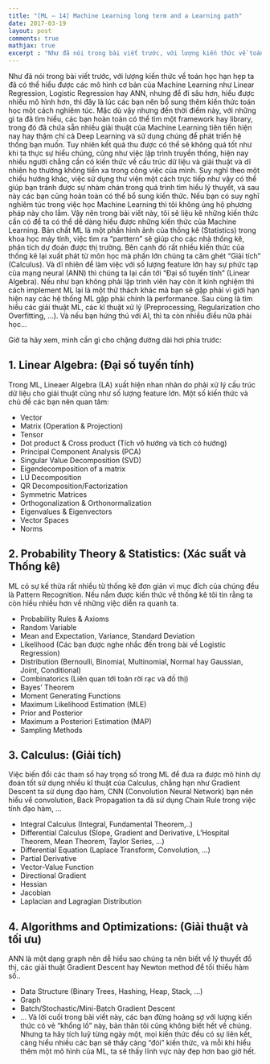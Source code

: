 ```yaml
---
title: "[ML – 14] Machine Learning long term and a Learning path"
date: 2017-03-19
layout: post
comments: true
mathjax: true
excerpt : "Như đã nói trong bài viết trước, với lượng kiến thức về toán học hạn hẹp ta đã có thể hiểu được các mô hình cơ bản của Machine Learning như Linear Regression, Logistic Regression hay ANN, nhưng để đi sâu hơn, hiểu được nhiều mô hình hơn, thì đây là lúc các bạn nên bổ sung thêm kiến thức toán học một cách nghiêm túc. Mặc dù vậy nhưng đến thời điểm này, với những gì ta đã tìm hiểu..."
---
```


Như đã nói trong bài viết trước, với lượng kiến thức về toán học hạn hẹp ta đã có thể hiểu được các mô hình cơ bản của Machine Learning như Linear Regression, Logistic Regression hay ANN, nhưng để đi sâu hơn, hiểu được nhiều mô hình hơn, thì đây là lúc các bạn nên bổ sung thêm kiến thức toán học một cách nghiêm túc. Mặc dù vậy nhưng đến thời điểm này, với những gì ta đã tìm hiểu, các bạn hoàn toàn có thể tìm một framework hay library, trong đó đã chứa sẵn nhiều giải thuật của Machine Learning tiên tiến hiện nay hay thậm chí cả Deep Learning và sử dụng chúng để phát triển hệ thống bạn muốn. Tuy nhiên kết quả thu được có thể sẽ không quá tốt như khi ta thực sự hiểu chúng, cũng như việc lập trình truyền thống, hiện nay nhiều người chẳng cần có kiến thức về cấu trúc dữ liệu và giải thuật và dĩ nhiên họ thường không tiến xa trong công việc của mình. Suy nghĩ theo một chiều hướng khác, việc sử dụng thư viện một cách trực tiếp như vậy có thể giúp bạn tránh được sự nhàm chán trong quá trình tìm hiểu lý thuyết, và sau này các bạn cũng hoàn toàn có thể bổ sung kiến thức. Nếu bạn có suy nghĩ nghiêm túc trong việc học Machine Learning thì tôi không ủng hộ phương pháp này cho lắm. Vậy nên trong bài viết này, tôi sẽ liệu kê những kiến thức cần có để ta có thể dễ dàng hiểu được những kiến thức của Machine Learning.
Bản chất ML là một phần hình ảnh của thống kê (Statistics) trong khoa học máy tính, việc tìm ra “parttern” sẽ giúp cho các nhà thống kê, phân tích dự đoán được thị trường. Bên cạnh đó rất nhiều kiến thức của thống kê lại xuất phát từ môn học mà phần lớn chúng ta căm ghét “Giải tích” (Calculus). Và dĩ nhiên để làm việc với số lượng feature lớn hay sự phức tạp của mạng neural (ANN) thì chúng ta lại cần tới “Đại số tuyến tính” (Linear Algebra). Nếu như bạn không phải lập trình viên hay còn ít kinh nghiệm thì cách implement ML lại là một thử thách khác mà bạn sẽ gặp phải vì giới hạn hiện nay các hệ thống ML gặp phải chính là performance. Sau cùng là tìm hiểu các giải thuật ML, các kĩ thuật xử lý (Preprocessing, Regularization cho Overfitting, …). Và nếu bạn hứng thú với AI, thì ta còn nhiều điều nữa phải học…

Giờ ta hãy xem, mình cần gì cho chặng đường dài hơi phía trước:

## 1. Linear Algebra: (Đại số tuyến tính)

Trong ML, Lineaer Algebra (LA) xuất hiện nhan nhản do phải xử lý cấu trúc dữ liệu cho giải thuật cũng như số lượng feature lớn. Một số kiến thức và chủ đề các bạn nên quan tâm:

* Vector
* Matrix (Operation & Projection)
* Tensor
* Dot product & Cross product (Tích vô hướng và tích có hướng)
* Principal Component Analysis (PCA)
* Singular Value Decomposition (SVD)
* Eigendecomposition of a matrix
* LU Decomposition
* QR Decomposition/Factorization
* Symmetric Matrices
* Orthogonalization & Orthonormalization
* Eigenvalues & Eigenvectors
* Vector Spaces
* Norms

## 2. Probability Theory & Statistics: (Xác suất và Thống kê)

ML có sự kế thừa rất nhiều từ thống kê đơn giản vì mục đích của chúng đều là Pattern Recognition. Nếu nắm được kiến thức về thống kê tôi tin rằng ta còn hiều nhiều hơn về những việc diễn ra quanh ta.

* Probability Rules & Axioms
* Random Variable
* Mean and Expectation, Variance, Standard Deviation
* Likelihood (Các bạn được nghe nhắc đến trong bài về Logistic Regression)
* Distribution (Bernoulli, Binomial, Multinomial, Normal hay Gaussian, Joint, Conditional)
* Combinatorics (Liên quan tới toán rời rạc và đồ thị)
* Bayes’ Theorem
* Moment Generating Functions
* Maximum Likelihood Estimation (MLE)
* Prior and Posterior
* Maximum a Posteriori Estimation (MAP)
* Sampling Methods

## 3. Calculus: (Giải tích)

Việc biến đổi các tham số hay trọng số trong ML để đưa ra được mô hình dự đoán tốt sử dụng nhiều kĩ thuật của Calculus, chẳng hạn như Gradient Descent ta sử dụng đạo hàm, CNN (Convolution Neural Network) bạn nên hiểu về convolution, Back Propagation ta đã sử dụng Chain Rule trong việc tính đạo hàm, …

* Integral Calculus (Integral, Fundamental Theorem,..)
* Differential Calculus (Slope, Gradient and Derivative, L’Hospital Theorem, Mean Theorem, Taylor Series, …)
* Differential Equation (Laplace Transform, Convolution, …)
* Partial Derivative
* Vector-Value Function
* Directional Gradient
* Hessian
* Jacobian
* Laplacian and Lagragian Distribution

## 4. Algorithms and Optimizations: (Giải thuật và tối ưu)

ANN là một dạng graph nên dễ hiểu sao chúng ta nên biết về lý thuyết đồ thị, các giải thuật Gradient Descent hay Newton method để tối thiểu hàm số..

* Data Structure (Binary Trees, Hashing, Heap, Stack, …)
* Graph
* Batch/Stochastic/Mini-Batch Gradient Descent
* …
Và lời cuối trong bài viết này, các bạn đừng hoảng sợ với lượng kiến thức có vẻ “khổng lồ” này, bản thân tôi cũng không biết hết về chúng. Nhưng ta hãy tích luỹ từng ngày một, mọi kiến thức đều có sự liên kết, càng hiểu nhiều các bạn sẽ thấy càng “đói” kiến thức, và mỗi khi hiểu thêm một mô hình của ML, ta sẽ thấy lĩnh vực này đẹp hơn bao giờ hết.